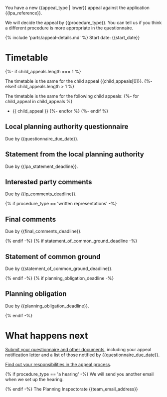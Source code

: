 You have a new {{appeal_type | lower}} appeal against the application {{lpa_reference}}.

We will decide the appeal by {{procedure_type}}. You can tell us if you think a different procedure is more appropriate in the questionnaire.

{% include 'parts/appeal-details.md' %}
Start date: {{start_date}}

# Timetable

{%- if child_appeals.length === 1 %}

The timetable is the same for the child appeal {{child_appeals[0]}}.
{%- elseif child_appeals.length > 1 %}

The timetable is the same for the following child appeals:
{%- for child_appeal in child_appeals %}
- {{ child_appeal }}
{%- endfor %}
{%- endif %}

## Local planning authority questionnaire

Due by {{questionnaire_due_date}}.

## Statement from the local planning authority

Due by {{lpa_statement_deadline}}.

## Interested party comments

Due by {{ip_comments_deadline}}.

{% if procedure_type == 'written representations' -%}
## Final comments

Due by {{final_comments_deadline}}.

{% endif -%}
{% if statement_of_common_ground_deadline -%}
## Statement of common ground

Due by {{statement_of_common_ground_deadline}}.

{% endif -%}
{% if planning_obligation_deadline -%}
## Planning obligation

Due by {{planning_obligation_deadline}}.

{% endif -%}

# What happens next

[Submit your questionnaire and other documents]({{front_office_url}}/manage-appeals/{{appeal_reference_number}}), including your appeal notification letter and a list of those notified by {{questionnaire_due_date}}.

[Find out your responsibilities in the appeal process](http://www.gov.uk/government/publications/planning-appeals-procedural-guide/procedural-guide-planning-appeals-england).

{% if procedure_type == 'a hearing' -%}
We will send you another email when we set up the hearing.

{% endif -%}
The Planning Inspectorate
{{team_email_address}}
